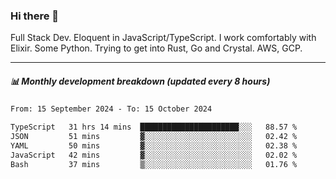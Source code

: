 ### Hi there 👋

Full Stack Dev. Eloquent in JavaScript/TypeScript. I work comfortably with Elixir. Some Python. Trying to get into Rust, Go and Crystal. AWS, GCP.

***

##### 📊 Monthly development breakdown (updated every 8 hours)

<!--START_SECTION:waka-->

```txt
From: 15 September 2024 - To: 15 October 2024

TypeScript   31 hrs 14 mins  ██████████████████████░░░   88.57 %
JSON         51 mins         ▓░░░░░░░░░░░░░░░░░░░░░░░░   02.42 %
YAML         50 mins         ▓░░░░░░░░░░░░░░░░░░░░░░░░   02.38 %
JavaScript   42 mins         ▓░░░░░░░░░░░░░░░░░░░░░░░░   02.02 %
Bash         37 mins         ▒░░░░░░░░░░░░░░░░░░░░░░░░   01.76 %
```

<!--END_SECTION:waka-->
